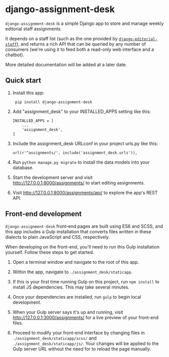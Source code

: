 django-assignment-desk
=====

`django-assignment-desk` is a simple Django app to store and manage weekly editorial staff assignments.

It depends on a staff list (such as the one provided by [`django-editorial-staff`](https://github.com/DallasMorningNews/django-editorial-staff)), and returns a rich API that can be queried by any number of consumers (we're using it to feed both a read-only web interface and a chatbot).

More detailed documentation will be added at a later date.


Quick start
-----------

1. Install this app:

        pip install django-assignment-desk

2.  Add \"assignment_desk\" to your INSTALLED\_APPS setting like this:

        INSTALLED_APPS = [
            ...
            'assignment_desk',
        ]

3.  Include the assignment_desk URLconf in your project urls.py like this:

        url(r'^assignments/', include('assignment_desk.urls')),

4.  Run `python manage.py migrate` to install the data models into your database.

4.  Start the development server and visit
    <http://127.0.0.1:8000/assignments/> to start editing assignments.

5.  Visit <http://127.0.0.1:8000/assignments/api/> to explore the app's REST API.


Front-end development
---------------------

`django-assignment-desk` front-end pages are built using ES6 and SCSS, and this app includes a Gulp installation that converts files written in these dialects to plain JavaScript and CSS, respectively.

When developing on the front-end, you'll need to run this Gulp installation yourself. Follow these steps to get started.

1.  Open a terminal window and navigate to the root of this app.

2.  Within the app, navigate to `./assignment_desk/staticapp`.

3.  If this is your first time running Gulp on this project, run `npm install` to install JS dependencies. This may take several minutes.

4.  Once your dependencies are installed, run `gulp` to begin local development.

5.  When your Gulp server says it's up and running, visit <http://127.0.0.1:3000/assignments/> for a live preview of your front-end files.

6.  Proceed to modify your front-end interface by changing files in `./assignment_desk/staticapp/scss/` and `./assignment_desk/staticapp/js/`. Your changes will be applied to the Gulp server URL without the need for to reload the page manually.

